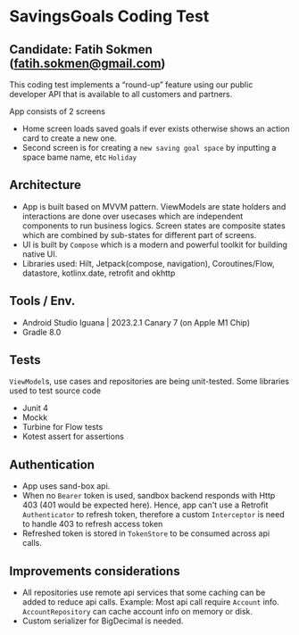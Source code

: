 # SavingsGoals Coding Test
## Candidate: Fatih Sokmen (fatih.sokmen@gmail.com)

This coding test implements a “round-up” feature using our public developer API that is available to all customers and partners.

App consists of 2 screens
- Home screen loads saved goals if ever exists otherwise shows an action card to create a new one.
- Second screen is for creating a `new saving goal space` by inputting a space bame name, etc `Holiday`

## Architecture
- App is built based on MVVM pattern. ViewModels are state holders and interactions are done over usecases which are independent components to run business logics. Screen states are composite states which are combined by sub-states for different part of screens.
- UI is built by `Compose` which is a modern and powerful toolkit for building native UI. 
- Libraries used: Hilt, Jetpack(compose, navigation), Coroutines/Flow, datastore, kotlinx.date, retrofit and okhttp

## Tools / Env.
- Android Studio Iguana | 2023.2.1 Canary 7 (on Apple M1 Chip)
- Gradle 8.0

## Tests
`ViewModel`s, use cases and repositories are being unit-tested. Some libraries used to test source code

- Junit 4
- Mockk
- Turbine for Flow tests
- Kotest assert for assertions

## Authentication
- App uses sand-box api.
- When no `Bearer` token is used, sandbox backend responds with Http 403 (401 would be expected here). Hence, app can't use a Retrofit `Authenticator` to refresh token, therefore a custom `Interceptor` is need to handle 403 to refresh access token
- Refreshed token is stored in `TokenStore` to be consumed across api calls.

## Improvements considerations

- All repositories use remote api services that some caching can be added to reduce api calls.
  Example: Most api call require `Account` info. `AccountRepository` can cache account info on memory or disk.
- Custom serializer for BigDecimal is needed.




